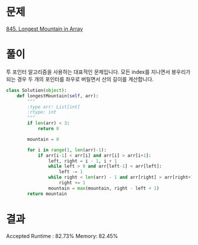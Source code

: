 # 문제

[845. Longest Mountain in Array](https://leetcode.com/problems/longest-mountain-in-array/)

# 풀이

투 포인터 알고리즘을 사용하는 대표적인 문제입니다.
모든 index를 지나면서 봉우리가 되는 경우 두 개의 포인터를 좌우로 버릴면서 산의 길이를 계산합니다.

```python
class Solution(object):
    def longestMountain(self, arr):
        """
        :type arr: List[int]
        :rtype: int
        """
        if len(arr) < 3:
            return 0

        mountain = 0

        for i in range(1, len(arr)-1):
            if arr[i-1] < arr[i] and arr[i] > arr[i+1]:
                left, right = i - 1, i + 1
                while left > 0 and arr[left-1] < arr[left]:
                    left -= 1
                while right < len(arr) - 1 and arr[right] > arr[right+1]:
                    right += 1
                mountain = max(mountain, right - left + 1)
        return mountain
```

# 결과

Accepted
Runtime : 82.73%
Memory: 82.45%
